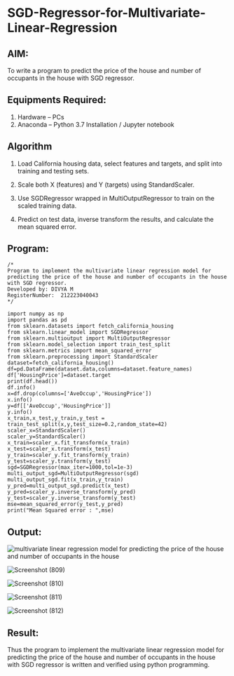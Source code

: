 # SGD-Regressor-for-Multivariate-Linear-Regression

## AIM:
To write a program to predict the price of the house and number of occupants in the house with SGD regressor.

## Equipments Required:
1. Hardware – PCs
2. Anaconda – Python 3.7 Installation / Jupyter notebook

## Algorithm
1. Load California housing data, select features and targets, and split into training and testing sets.

2. Scale both X (features) and Y (targets) using StandardScaler.

3. Use SGDRegressor wrapped in MultiOutputRegressor to train on the scaled training data.

4. Predict on test data, inverse transform the results, and calculate the mean squared error. 

## Program:
```
/*
Program to implement the multivariate linear regression model for predicting the price of the house and number of occupants in the house with SGD regressor.
Developed by: DIVYA M
RegisterNumber:  212223040043
*/
```

```
import numpy as np
import pandas as pd
from sklearn.datasets import fetch_california_housing
from sklearn.linear_model import SGDRegressor
from sklearn.multioutput import MultiOutputRegressor
from sklearn.model_selection import train_test_split
from sklearn.metrics import mean_squared_error
from sklearn.preprocessing import StandardScaler
dataset=fetch_california_housing()
df=pd.DataFrame(dataset.data,columns=dataset.feature_names)
df['HousingPrice']=dataset.target
print(df.head())
df.info()
x=df.drop(columns=['AveOccup','HousingPrice'])
x.info()
y=df[['AveOccup','HousingPrice']]
y.info()
x_train,x_test,y_train,y_test = train_test_split(x,y,test_size=0.2,random_state=42)
scaler_x=StandardScaler()
scaler_y=StandardScaler()
x_train=scaler_x.fit_transform(x_train)
x_test=scaler_x.transform(x_test)
y_train=scaler_y.fit_transform(y_train)
y_test=scaler_y.transform(y_test)
sgd=SGDRegressor(max_iter=1000,tol=1e-3)
multi_output_sgd=MultiOutputRegressor(sgd)
multi_output_sgd.fit(x_train,y_train)
y_pred=multi_output_sgd.predict(x_test)
y_pred=scaler_y.inverse_transform(y_pred)
y_test=scaler_y.inverse_transform(y_test)
mse=mean_squared_error(y_test,y_pred)
print("Mean Squared error : ",mse)
```

## Output:
![multivariate linear regression model for predicting the price of the house and number of occupants in the house](sam.png)

![Screenshot (809)](https://github.com/user-attachments/assets/028b3c05-ec9a-4b96-ac39-473b3ffda231)

![Screenshot (810)](https://github.com/user-attachments/assets/90948097-3310-4df0-b8cc-05e84a23bad4)

![Screenshot (811)](https://github.com/user-attachments/assets/38881eb4-be8c-4391-bd2b-a11300148e16)

![Screenshot (812)](https://github.com/user-attachments/assets/9b82ff28-40a6-488c-9092-faf4998bca0e)


## Result:
Thus the program to implement the multivariate linear regression model for predicting the price of the house and number of occupants in the house with SGD regressor is written and verified using python programming.
